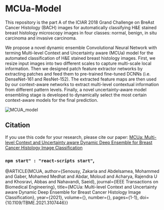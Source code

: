# MCUa-Model

This repository is the part A of the ICIAR 2018 Grand Challenge on BreAst Cancer Histology (BACH) images for automatically classifying H&E stained breast histology microscopy images in four classes: normal, benign, in situ carcinoma and invasive carcinoma.


We propose a novel dynamic ensemble Convolutional Neural Network with terming Multi-level Context and Uncertainty aware (MCUa) model for the automated classification of H&E
stained breast histology images. First, we resize input images into two different scales to capture multi-scale local information. Then we designed patch feature extractor networks by extracting patches and feed them to pre-trained fine-tuned DCNNs (i.e. DenseNet-161 and ResNet-152). The extracted feature maps are then used by our context-aware
networks to extract multi-level contextual information from different pattern levels. Finally, a novel uncertainty-aware model ensembling stage is developed to dynamically select
the most certain context-aware models for the final prediction.

![MCUA_model](https://user-images.githubusercontent.com/20457990/107374459-85cd2f00-6adf-11eb-9356-f6a5202e8969.PNG)


## Citation
If you use this code for your research, please cite our paper: [MCUa: Multi-level Context and Uncertainty aware Dynamic Deep Ensemble for Breast Cancer Histology Image Classification](https://ieeexplore.ieee.org/document/9525263?denied=)

### `npm start" : "react-scripts start"`,

@ARTICLE{MCUA,
  author={Senousy, Zakaria and Abdelsamea, Mohammed and Gaber, Mohamed Medhat and Abdar, Moloud and Acharya, Rajendra U and Khosravi, Abbas and Nahavandi, Saeid},
  journal={IEEE Transactions on Biomedical Engineering}, 
  title={MCUa: Multi-level Context and Uncertainty aware Dynamic Deep Ensemble for Breast Cancer Histology Image Classification}, 
  year={2021},
  volume={},
  number={},
  pages={1-1},
  doi={10.1109/TBME.2021.3107446}}
